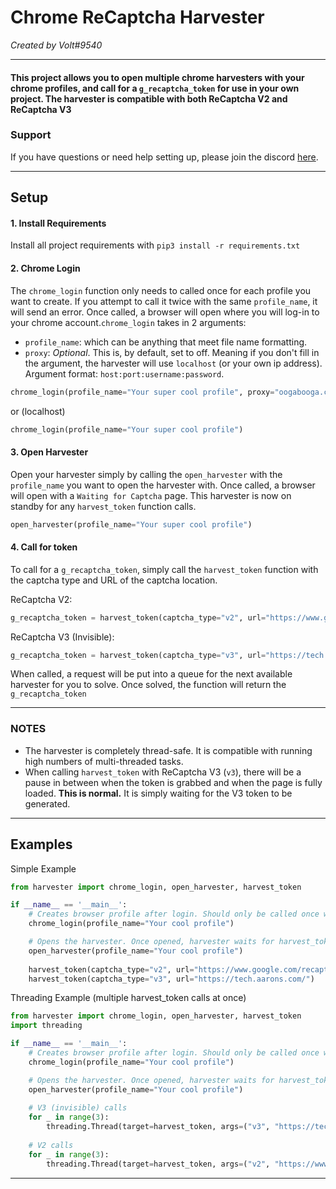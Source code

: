 # Chrome ReCaptcha Harvester
_Created by Volt#9540_

***
#### **This project allows you to open multiple chrome harvesters with your chrome profiles, and call for a `g_recaptcha_token` for use in your own project. The harvester is compatible with both ReCaptcha V2 and ReCaptcha V3**
### Support
If you have questions or need help setting up, please join the discord [here](https://discord.gg/2u2qCTXas5).

***
## Setup
#### 1. Install Requirements
Install all project requirements with `pip3 install -r requirements.txt` 
#### 2. Chrome Login
The `chrome_login` function only needs to called once for each profile you want to create. If you attempt to call it twice with the same `profile_name`, it will send an error. Once called, a browser will open where you will log-in to your chrome account.`chrome_login` takes in 2 arguments:
- `profile_name`: which can be anything that meet file name formatting.
- `proxy`: _Optional_. This is, by default, set to off. Meaning if you don't fill in the argument, the harvester will use `localhost` (or your own ip address). Argument format: `host:port:username:password`.

```python
chrome_login(profile_name="Your super cool profile", proxy="oogabooga.com:10101:jon:smith")
```
or (localhost)
```python
chrome_login(profile_name="Your super cool profile")
```


#### 3. Open Harvester
Open your harvester simply by calling the `open_harvester` with the `profile_name` you want to open the harvester with. Once called, a browser will open with a `Waiting for Captcha` page. This harvester is now on standby for any `harvest_token` function calls.
```python
open_harvester(profile_name="Your super cool profile")
```

#### 4. Call for token
To call for a `g_recaptcha_token`, simply call the `harvest_token` function with the captcha type and URL of the captcha location.

ReCaptcha V2:
```python
g_recaptcha_token = harvest_token(captcha_type="v2", url="https://www.google.com/recaptcha/api2/demo")
```
ReCaptcha V3 (Invisible):
```python
g_recaptcha_token = harvest_token(captcha_type="v3", url="https://tech.aarons.com/")
```
When called, a request will be put into a queue for the next available harvester for you to solve. Once solved, the function will return the `g_recaptcha_token`
***
### NOTES
* The harvester is completely thread-safe. It is compatible with running high numbers of multi-threaded tasks.
* When calling `harvest_token` with ReCaptcha V3 (`v3`), there will be a pause in between when the token is grabbed and when the page is fully loaded. **This is normal.** It is simply waiting for the V3 token to be generated.
***
## Examples
Simple Example
```python
from harvester import chrome_login, open_harvester, harvest_token

if __name__ == '__main__':
    # Creates browser profile after login. Should only be called once with same profile name.
    chrome_login(profile_name="Your cool profile")

    # Opens the harvester. Once opened, harvester waits for harvest_token call.
    open_harvester(profile_name="Your cool profile")
    
    harvest_token(captcha_type="v2", url="https://www.google.com/recaptcha/api2/demo")
    harvest_token(captcha_type="v3", url="https://tech.aarons.com/")

```
Threading Example (multiple harvest_token calls at once)
```python
from harvester import chrome_login, open_harvester, harvest_token
import threading

if __name__ == '__main__':
    # Creates browser profile after login. Should only be called once with same profile name.
    chrome_login(profile_name="Your cool profile")

    # Opens the harvester. Once opened, harvester waits for harvest_token call.
    open_harvester(profile_name="Your cool profile")
    
    # V3 (invisible) calls
    for _ in range(3):
        threading.Thread(target=harvest_token, args=("v3", "https://tech.aarons.com/")).start()
    
    # V2 calls
    for _ in range(3):
        threading.Thread(target=harvest_token, args=("v2", "https://www.google.com/recaptcha/api2/demo")).start()

```
***
